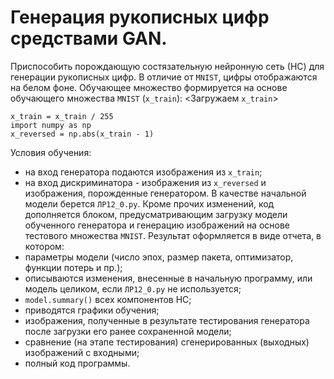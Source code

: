 # Генерация рукописных цифр средствами GAN.

Приспособить порождающую состязательную нейронную сеть (НС) для генерации рукописных цифр.
В отличие от `MNIST`, цифры отображаются на белом фоне.
Обучающее множество формируется на основе обучающего множества `MNIST` (`x_train`):
<Загружаем `x_train`>

    x_train = x_train / 255
    import numpy as np
    x_reversed = np.abs(x_train - 1)

Условия обучения:
- на вход генератора подаются изображения из `x_train`;
- на вход дискриминатора - изображения из `x_reversed` и изображения, порожденные генератором.
В качестве начальной модели берется `ЛР12_0.py`.
Кроме прочих изменений, код дополняется блоком, предусматривающим загрузку модели обученного генератора
и генерацию изображений на основе тестового множества `MNIST`.
Результат оформляется в виде отчета, в котором:
- параметры модели (число эпох, размер пакета, оптимизатор, функции потерь и пр.);
- описываются изменения, внесенные в начальную программу, или модель целиком, если `ЛР12_0.py` не используется;
- `model.summary()` всех компонентов НС;
- приводятся графики обучения;
- изображения, полученные в результате тестирования генератора
после загрузки его ранее сохраненной модели;
- сравнение (на этапе тестирования) сгенерированных (выходных) изображений с входными;
- полный код программы.